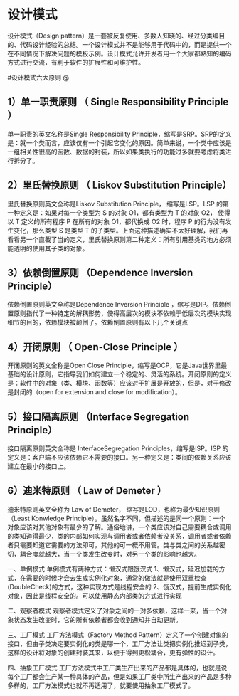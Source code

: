 # 设计模式

设计模式（Design pattern）是一套被反复使用、多数人知晓的、经过分类编目的、代码设计经验的总结。一个设计模式并不是能够用于代码中的，而是提供一个在不同情况下解决问题的模板示例。设计模式允许开发者用一个大家都熟知的编码方式进行交流，有利于软件的扩展性和可维护性。

#设计模式六大原则
@
     
<h2> 1）单一职责原则 （ Single Responsibility Principle ）</h2>
单一职责的英文名称是Single Responsibility Principle，缩写是SRP。SRP的定义是：就一个类而言，应该仅有一个引起它变化的原因。简单来说，一个类中应该是一组相关性很高的函数、数据的封装，所以如果类执行的功能过多就要考虑将类进行拆分了。 
     <h2> 2）里氏替换原则 （ Liskov Substitution Principle）</h2> 
里氏替换原则英文全称是Liskov Substitution Principle， 缩写是LSP。LSP 的第一种定义是：如果对每一个类型为 S 的对象 O1，都有类型为 T 的对象 O2， 使得以 T 定义的所有程序 P 在所有的对象 O1，都代换成 O2 时，程序 P 的行为没有发生变化，那么类型 S 是类型 T 的子类型。上面这种描述确实不太好理解，我们再看看另一个直截了当的定义，里氏替换原则第二种定义：所有引用基类的地方必须能透明的使用其子类的对象。 
     <h2> 3）依赖倒置原则 （Dependence Inversion Principle）</h2> 
依赖倒置原则英文全称是Dependence Inversion Principle ，缩写是DIP。依赖倒置原则指代了一种特定的解耦形势，使得高层次的模块不依赖于低层次的模块实现细节的目的，依赖模块被颠倒了。依赖倒置原则有以下几个关键点
     <h2> 4）开闭原则 （ Open-Close Principle ）</h2> 
开闭原则的英文全称是Open Close Principle，缩写是OCP，它是Java世界里最基础的设计原则，它指导我们如何建立一个稳定的、灵活的系统。开闭原则的定义是：软件中的对象（类、模块、函数等）应该对于扩展是开放的，但是，对于修改是封闭的（open for extension and close for modification）。
     <h2> 5）接口隔离原则 （Interface Segregation Principle）</h2> 
接口隔离原则英文全称是 InterfaceSegregation Principles，缩写是ISP。ISP 的定义是：客户端不应该依赖它不需要的接口。另一种定义是：类间的依赖关系应该建立在最小的接口上。
     <h2> 6）迪米特原则 （ Law of Demeter ）</h2> 
迪米特原则英文全称为 Law of Demeter， 缩写是LOD，也称为最少知识原则（Least Konwledge Principle）。虽然名字不同，但描述的是同一个原则：一个对象应该对其他对象有最少的了解。通俗地讲，一个类应该对自己需要耦合或调用的类知道得最少，类的内部如何实现与调用者或者依赖者没关系，调用者或者依赖者只需要知道它需要的方法即可，其他的可一概不用管。类与类之间的关系越密切，耦合度就越大，当一个类发生改变时，对另一个类的影响也越大。


一、单例模式
	单例模式有两种方式：懒汉式跟饿汉式
	1、懒汉式，延迟加载的方式，在需要的时候才会去生成实例化对象，通常的做法就是使用双重检查(DoubleCheck)的方式，这种实现方式是线程安全的
	2、饿汉式，提前生成实例化对象，因此是线程安全的。可以使用静态内部类的方式进行实现
	
二、观察者模式
	观察者模式定义了对象之间的一对多依赖，这样一来，当一个对象状态发生改变时，它的所有依赖者都会收到通知并自动更新。

三、工厂模式
	工厂方法模式（Factory Method Pattern）定义了一个创建对象的接口，但由子类决定要实例化的类是哪一个，工厂方法让类把实例化推迟到子类，这样的设计将对象的创建封装其来，以便于得到更松耦合，更有弹性的设计。

四、抽象工厂模式
	工厂方法模式中工厂类生产出来的产品都是具体的，也就是说每个工厂都会生产某一种具体的产品，但是如果工厂类中所生产出来的产品是多种多样的，工厂方法模式也就不再适用了，就要使用抽象工厂模式了。 
	